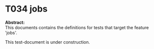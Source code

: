 # T034 jobs
**Abstract:**  
This documents contains the definitions for tests that target the feature 'jobs'.  

This test-document is under construction.
